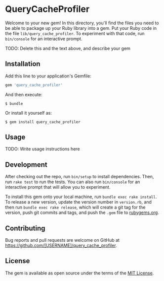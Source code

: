 # QueryCacheProfiler

Welcome to your new gem! In this directory, you'll find the files you need to be able to package up your Ruby library into a gem. Put your Ruby code in the file `lib/query_cache_profiler`. To experiment with that code, run `bin/console` for an interactive prompt.

TODO: Delete this and the text above, and describe your gem

## Installation

Add this line to your application's Gemfile:

```ruby
gem 'query_cache_profiler'
```

And then execute:

    $ bundle

Or install it yourself as:

    $ gem install query_cache_profiler

## Usage

TODO: Write usage instructions here

## Development

After checking out the repo, run `bin/setup` to install dependencies. Then, run `rake test` to run the tests. You can also run `bin/console` for an interactive prompt that will allow you to experiment.

To install this gem onto your local machine, run `bundle exec rake install`. To release a new version, update the version number in `version.rb`, and then run `bundle exec rake release`, which will create a git tag for the version, push git commits and tags, and push the `.gem` file to [rubygems.org](https://rubygems.org).

## Contributing

Bug reports and pull requests are welcome on GitHub at https://github.com/[USERNAME]/query_cache_profiler.


## License

The gem is available as open source under the terms of the [MIT License](http://opensource.org/licenses/MIT).

